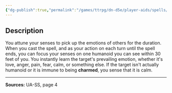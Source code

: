 ```yaml
---
{"dg-publish":true,"permalink":"/games/ttrpg/dn-d5e/player-aids/spells/level-1/sense-emotion-ua/","tags":["TTRPG/DND/5e","verbal","somatic","concentration"]}
---
```



## Description
You attune your senses to pick up the emotions of others for the duration.
When you cast the spell, and as your action on each turn until the spell ends, you can focus your senses on one humanoid you can see within 30 feet of you.
You instantly learn the target's prevailing emotion, whether it's love, anger, pain, fear, calm, or something else.
If the target isn't actually humanoid or it is immune to being **charmed**, you sense that it is calm.

---

**Sources:** UA-SS, page 4
